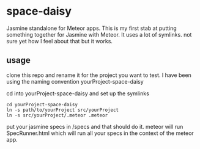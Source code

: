 space-daisy
===========

Jasmine standalone for Meteor apps. 
This is my first stab at putting something together for Jasmine with Meteor.
It uses a lot of symlinks. not sure yet how I feel about that but it works.

usage
-----

clone this repo and rename it for the project you want to test.
I have been using the naming convention yourProject-space-daisy

cd into yourProject-space-daisy and set up the symlinks

    cd yourProject-space-daisy
    ln -s path/to/yourProject src/yourProject
    ln -s src/yourProject/.meteor .meteor

put your jasmine specs in /specs and that should do it.
meteor will run SpecRunner.html which will run all your specs in the
context of the meteor app.
